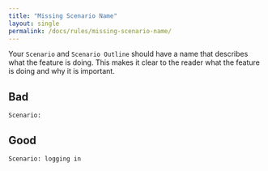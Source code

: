 ```yaml
---
title: "Missing Scenario Name"
layout: single
permalink: /docs/rules/missing-scenario-name/
---
```


Your `Scenario` and `Scenario Outline` should have a name that describes what the feature is doing. This makes it clear to the reader what the feature is doing and why it is important.

## Bad

```gherkin
Scenario:
```

## Good

```gherkin
Scenario: logging in
```
